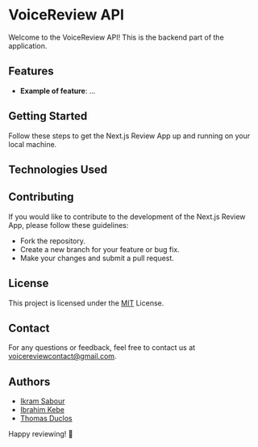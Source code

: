 # VoiceReview API

Welcome to the VoiceReview API! This is the backend part of the application.

## Features

- **Example of feature**: ...

## Getting Started

Follow these steps to get the Next.js Review App up and running on your local machine.


## Technologies Used

## Contributing

If you would like to contribute to the development of the Next.js Review App, please follow these guidelines:

- Fork the repository.
- Create a new branch for your feature or bug fix.
- Make your changes and submit a pull request.

## License

This project is licensed under the [MIT](License) License.

## Contact

For any questions or feedback, feel free to contact us at [voicereviewcontact@gmail.com](mailto:voicereviewcontact@gmail.com).

## Authors

- [Ikram Sabour](https://github.com/ikramsab)
- [Ibrahim Kebe](https://github.com/LilKotei)
- [Thomas Duclos](https://github.com/BragdonD)

Happy reviewing! 🚀
